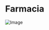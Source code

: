 # Farmacia

![Image](https://github.com/user-attachments/assets/1d1fd21a-0aac-441e-b963-48e3627b311e)
